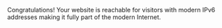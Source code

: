 Congratulations! Your website is reachable for visitors with modern IPv6 addresses making it fully part of the modern Internet.
